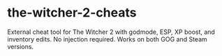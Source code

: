 # the-witcher-2-cheats
External cheat tool for The Witcher 2 with godmode, ESP, XP boost, and inventory edits. No injection required. Works on both GOG and Steam versions.
